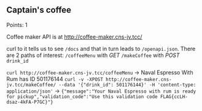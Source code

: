 ## Captain's coffee 

Points: 1

Coffee maker API is at http://coffee-maker.cns-jv.tcc/

curl to it tells us to see `/docs` and that in turn leads to `/openapi.json`.
There are 2 paths of interest:
`/coffeeMenu` with _GET_
`/makeCoffee` with _POST_ `drink_id`

`curl http://coffee-maker.cns-jv.tcc/coffeeMenu` -> Naval Espresso With Rum has ID 501176144
`curl -v -XPOST http://coffee-maker.cns-jv.tcc/makeCoffee/ --data '{"drink_id": 501176144}' -H 'content-type: application/json'` -> `{"message":"Your Naval Espresso with rum is ready for pickup","validation_code":"Use this validation code FLAG{ccLH-dsaz-4kFA-P7GC}"}`
